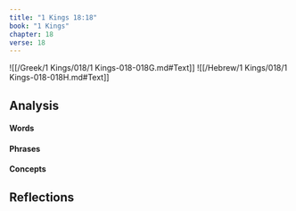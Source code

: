 ```yaml
---
title: "1 Kings 18:18"
book: "1 Kings"
chapter: 18
verse: 18
---
```

![[/Greek/1 Kings/018/1 Kings-018-018G.md#Text]]
![[/Hebrew/1 Kings/018/1 Kings-018-018H.md#Text]]

## Analysis

#### Words

#### Phrases

#### Concepts

## Reflections
